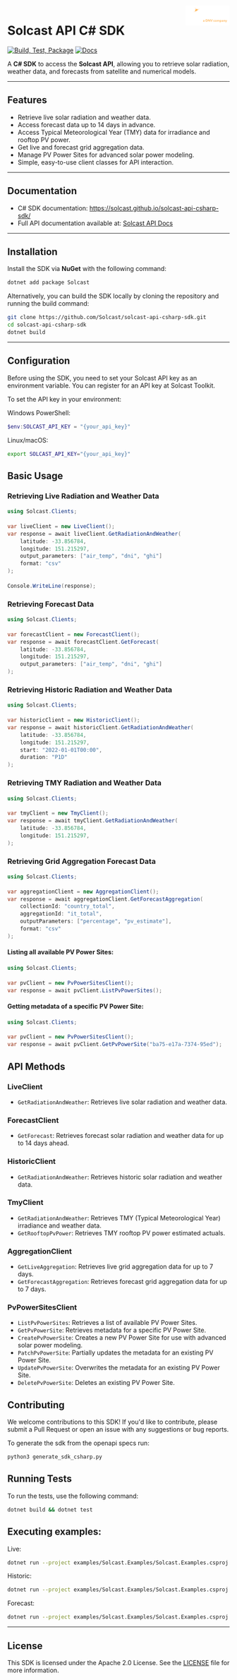 <img src="https://raw.githubusercontent.com/Solcast/solcast-api-csharp-sdk/main/docs/img/logo.png" width="100" align="right">

# Solcast API C# SDK

[![Build, Test, Package](https://github.com/solcast/solcast-api-csharp-sdk/actions/workflows/build-test-package.yml/badge.svg)](https://github.com/solcast/solcast-api-csharp-sdk/actions/workflows/build-test-package.yml)
[![Docs](https://github.com/solcast/solcast-api-csharp-sdk/actions/workflows/deploy-docs.yml/badge.svg)](https://github.com/solcast/solcast-api-csharp-sdk/actions/workflows/deploy-docs.yml)

A **C# SDK** to access the **Solcast API**, allowing you to retrieve solar radiation, weather data, and forecasts from satellite and numerical models.

---

## Features

- Retrieve live solar radiation and weather data.
- Access forecast data up to 14 days in advance.
- Access Typical Meteorological Year (TMY) data for irradiance and rooftop PV power.
- Get live and forecast grid aggregation data.
- Manage PV Power Sites for advanced solar power modeling.
- Simple, easy-to-use client classes for API interaction.

---

## Documentation

- C# SDK documentation: https://solcast.github.io/solcast-api-csharp-sdk/
- Full API documentation available at: [Solcast API Docs](https://docs.solcast.com.au)

---

## Installation

Install the SDK via **NuGet** with the following command:

```bash
dotnet add package Solcast
```

Alternatively, you can build the SDK locally by cloning the repository and running the build command:

```bash
git clone https://github.com/Solcast/solcast-api-csharp-sdk.git
cd solcast-api-csharp-sdk
dotnet build
```

---
## Configuration
Before using the SDK, you need to set your Solcast API key as an environment variable. You can register for an API key at Solcast Toolkit.

To set the API key in your environment:

Windows PowerShell:
```powershell
$env:SOLCAST_API_KEY = "{your_api_key}"
```

Linux/macOS:
```bash
export SOLCAST_API_KEY="{your_api_key}"
```

## Basic Usage
### Retrieving Live Radiation and Weather Data
```csharp
using Solcast.Clients;

var liveClient = new LiveClient();
var response = await liveClient.GetRadiationAndWeather(
    latitude: -33.856784,
    longitude: 151.215297,
    output_parameters: ["air_temp", "dni", "ghi"]
    format: "csv"
);

Console.WriteLine(response);
```

### Retrieving Forecast Data
```csharp
using Solcast.Clients;

var forecastClient = new ForecastClient();
var response = await forecastClient.GetForecast(
    latitude: -33.856784,
    longitude: 151.215297,
    output_parameters: ["air_temp", "dni", "ghi"]
);
```

### Retrieving Historic Radiation and Weather Data
```csharp
using Solcast.Clients;

var historicClient = new HistoricClient();
var response = await historicClient.GetRadiationAndWeather(
    latitude: -33.856784,
    longitude: 151.215297,
    start: "2022-01-01T00:00",
    duration: "P1D"
);
```

### Retrieving TMY Radiation and Weather Data
```csharp
using Solcast.Clients;

var tmyClient = new TmyClient();
var response = await tmyClient.GetRadiationAndWeather(
    latitude: -33.856784,
    longitude: 151.215297,
);
```

### Retrieving Grid Aggregation Forecast Data
```csharp
using Solcast.Clients;

var aggregationClient = new AggregationClient();
var response = await aggregationClient.GetForecastAggregation(
    collectionId: "country_total",
    aggregationId: "it_total",
    outputParameters: ["percentage", "pv_estimate"],
    format: "csv"
);
```

#### Listing all available PV Power Sites:
```csharp
using Solcast.Clients;

var pvClient = new PvPowerSitesClient();
var response = await pvClient.ListPvPowerSites();
```

#### Getting metadata of a specific PV Power Site:
```csharp
using Solcast.Clients;

var pvClient = new PvPowerSitesClient();
var response = await pvClient.GetPvPowerSite("ba75-e17a-7374-95ed");
```

## API Methods
### LiveClient
- `GetRadiationAndWeather`: Retrieves live solar radiation and weather data.
### ForecastClient
- `GetForecast`: Retrieves forecast solar radiation and weather data for up to 14 days ahead.
### HistoricClient
- `GetRadiationAndWeather`: Retrieves historic solar radiation and weather data.
### TmyClient
- `GetRadiationAndWeather`: Retrieves TMY (Typical Meteorological Year) irradiance and weather data.
- `GetRooftopPvPower`: Retrieves TMY rooftop PV power estimated actuals.
### AggregationClient
- `GetLiveAggregation`: Retrieves live grid aggregation data for up to 7 days.
- `GetForecastAggregation`: Retrieves forecast grid aggregation data for up to 7 days.
### PvPowerSitesClient
- `ListPvPowerSites`: Retrieves a list of available PV Power Sites.
- `GetPvPowerSite`: Retrieves metadata for a specific PV Power Site.
- `CreatePvPowerSite`: Creates a new PV Power Site for use with advanced solar power modeling.
- `PatchPvPowerSite`: Partially updates the metadata for an existing PV Power Site.
- `UpdatePvPowerSite`: Overwrites the metadata for an existing PV Power Site.
- `DeletePvPowerSite`: Deletes an existing PV Power Site.


## Contributing
We welcome contributions to this SDK! If you'd like to contribute, please submit a Pull Request or open an issue with any suggestions or bug reports.

To generate the sdk from the openapi specs run:
```bash
python3 generate_sdk_csharp.py
```

## Running Tests
To run the tests, use the following command:
```bash
dotnet build && dotnet test
```

## Executing examples:
Live:
```bash
dotnet run --project examples/Solcast.Examples/Solcast.Examples.csproj live
```

Historic:
```bash
dotnet run --project examples/Solcast.Examples/Solcast.Examples.csproj historic
```

Forecast:
```bash
dotnet run --project examples/Solcast.Examples/Solcast.Examples.csproj forecast
```


---

## License
This SDK is licensed under the Apache 2.0 License. See the [LICENSE](LICENSE) file for more information.
